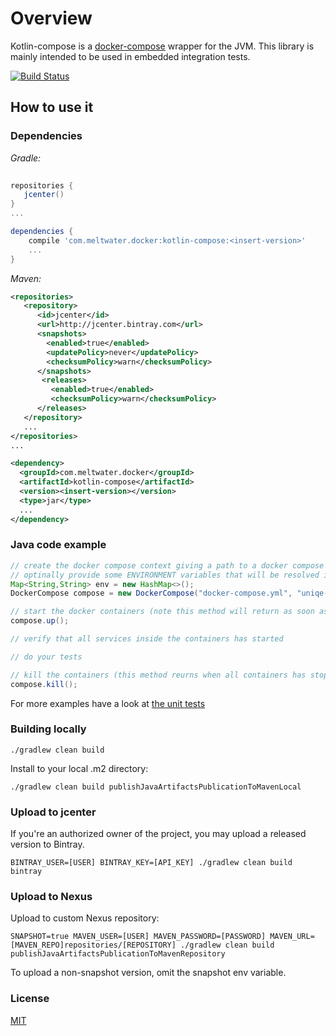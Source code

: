 # Overview

Kotlin-compose is a [docker-compose](https://docs.docker.com/compose/) wrapper for the JVM.
This library is mainly intended to be used in embedded integration tests. 

[![Build Status](https://travis-ci.org/meltwater/kotlin-compose.svg?branch=master)](https://travis-ci.org/meltwater/kotlin-compose)
## How to use it

### Dependencies

*Gradle:*

```groovy
    
repositories {
   jcenter()
}
...

dependencies {
    compile 'com.meltwater.docker:kotlin-compose:<insert-version>'
    ...
}
```
       
*Maven:*

```xml  
<repositories>
   <repository>
      <id>jcenter</id>
      <url>http://jcenter.bintray.com</url>
      <snapshots>
        <enabled>true</enabled>
        <updatePolicy>never</updatePolicy>
        <checksumPolicy>warn</checksumPolicy>
      </snapshots>
       <releases>
         <enabled>true</enabled>
         <checksumPolicy>warn</checksumPolicy>
      </releases>
   </repository>
   ...
</repositories>
...

<dependency>
  <groupId>com.meltwater.docker</groupId>
  <artifactId>kotlin-compose</artifactId>
  <version><insert-version></version>
  <type>jar</type>
  ...
</dependency>
```

### Java code example
```java
// create the docker compose context giving a path to a docker compose yaml file, a machine uniqe prefix and 
// optinally provide some ENVIRONMENT variables that will be resolved in the yaml file
Map<String,String> env = new HashMap<>();
DockerCompose compose = new DockerCompose("docker-compose.yml", "uniqe-namespace", env);

// start the docker containers (note this method will return as soon as all containers are running)
compose.up();

// verify that all services inside the containers has started

// do your tests

// kill the containers (this method reurns when all containers has stopped)
compose.kill();
```


For more examples have a look at [the unit tests](src/test)


### Building locally

    ./gradlew clean build
    
Install to your local .m2 directory:

    ./gradlew clean build publishJavaArtifactsPublicationToMavenLocal
 
### Upload to jcenter

If you're an authorized owner of the project, you may upload a released version to Bintray.

    BINTRAY_USER=[USER] BINTRAY_KEY=[API_KEY] ./gradlew clean build bintray
    
### Upload to Nexus

Upload to custom Nexus repository:

    SNAPSHOT=true MAVEN_USER=[USER] MAVEN_PASSWORD=[PASSWORD] MAVEN_URL=[MAVEN_REPO]repositories/[REPOSITORY] ./gradlew clean build publishJavaArtifactsPublicationToMavenRepository
    
To upload a non-snapshot version, omit the snapshot env variable.

### License
[MIT](LICENSE.txt)

